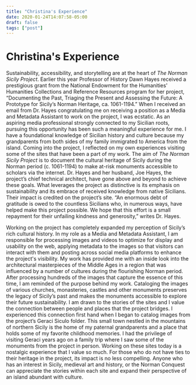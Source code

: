 ```yaml
---
title: "Christina's Experience"
date: 2020-01-24T14:07:58-05:00
draft: false
tags: ["post"]
---
```


# Christina's Experience

Sustainability, accessibility, and storytelling are at the heart of *The Norman Sicily Project*. Earlier
this year Professor of History Dawn Hayes received a prestigious grant from the National
Endowment for the Humanities&#39; Humanities Collections and Reference Resources program for
her project, “Documenting the Past, Triaging the Present and Assessing the Future: A Prototype
for Sicily’s Norman Heritage, ca. 1061-1194.” When I received an email from Dr. Hayes
congratulating me on receiving a position as a Media and Metadata Assistant to work on the
project, I was ecstatic. As an aspiring media professional strongly connected to my Sicilian
roots, pursuing this opportunity has been such a meaningful experience for me. I have a
foundational knowledge of Sicilian history and culture because my grandparents from both sides
of my family immigrated to America from the island. Coming into the project, I reflected on my
own experiences visiting some of the sites that have been a part of my work. The aim of 
*The Norman Sicily Project* is to document the cultural heritage of Sicily during the Norman period (c.
1061-1194) to make at-risk monuments accessible to scholars via the internet. Dr. Hayes and
her husband, Joe Hayes, the project’s chief technical architect, have gone above and beyond to
achieve these goals. What leverages the project as distinctive is its emphasis on sustainability
and its embrace of received knowledge from native Sicilians. Their impact is credited on the
project’s site. “An enormous debt of gratitude is owed to the countless Sicilians who, in
numerous ways, have helped make this project possible. We hope that this effort is a small
repayment for their unfailing kindness and generosity,” writes Dr. Hayes.


Working on the project has completely expanded my perception of Sicily’s rich cultural history.
In my role as a Media and Metadata Assistant, I am responsible for processing images and
videos to optimize for display and usability on the web, applying metadata to the images so that
visitors can interact with them and posting across social media platforms to enhance the
project&#39;s visibility. My work has provided me with an inside look into the architectural
masterpieces of the Middle Ages in a region that was influenced by a number of cultures during
the flourishing Norman period. After processing hundreds of the images that capture the
essence of this time, I am reminded of the purpose behind my work. Cataloging the images of
various churches, monasteries, castles and other monuments preserves the legacy of Sicily’s
past and makes the monuments accessible to explore their future sustainability. I am drawn to
the stories of the sites and I value the connection between people and places that the project
bridges. I experienced this connection first hand when I began to catalog images from the
project’s Geraci Siculo folder. This small town nestled in the mountains of northern Sicily is the
home of my paternal grandparents and a place that holds some of my favorite childhood
memories. I had the privilege of visiting Geraci years ago on a family trip where I saw some of
the monuments from the project in person. Working on these sites today is a nostalgic
experience that I value so much. For those who do not have ties to their heritage in the project,
its impact is no less compelling. Anyone who has an interest in Sicily, medieval art and history,
or the Norman Conquest can appreciate the stories within each site and expand their
perspective of an island abundant with culture.